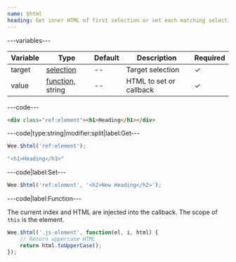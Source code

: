 ```yaml
---
name: $html
heading: Get inner HTML of first selection or set each matching selection's HTML
---
```


---variables---

| Variable | Type | Default | Description | Required |
| -- | -- | -- | -- | -- |
| target | [selection](/script#selection) | -- | Target selection | ✓ |
| value | [function](/script/#functions), string | -- | HTML to set or callback | ✓ |

---code---

```html
<div class="ref:element"><h1>Heading</h1></div>
```

---code|type:string|modifier:split|label:Get---

```javascript
Wee.$html('ref:element');
```

```javascript
"<h1>Heading</h1>"
```

---code|label:Set---

```javascript
Wee.$html('ref:element', '<h2>New Heading</h2>');
```

---code|label:Function---

The current index and HTML are injected into the callback. The scope of ```this``` is the element.

```javascript
Wee.$html('.js-element', function(el, i, html) {
	// Return uppercase HTML
	return html.toUpperCase();
});
```